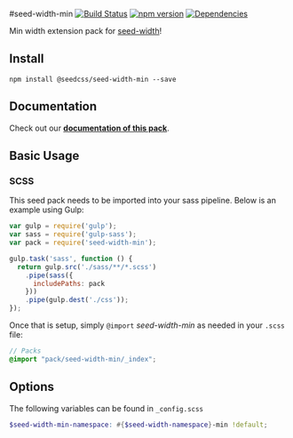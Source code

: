 #seed-width-min [![Build Status](https://travis-ci.org/helpscout/seed-width-min.svg?branch=master)](https://travis-ci.org/helpscout/seed-width-min) [![npm version](https://badge.fury.io/js/%40seedcss%2Fseed-width-min.svg)](https://badge.fury.io/js/%40seedcss%2Fseed-width-min) [![Dependencies](https://david-dm.org/helpscout/seed-width-min.svg)](https://david-dm.org/helpscout/seed-width-min)

Min width extension pack for [seed-width](https://github.com/helpscout/seed-width)!

## Install
```
npm install @seedcss/seed-width-min --save
```

## Documentation

Check out our **[documentation of this pack](http://developer.helpscout.net/seed/packs/seed-width-min/)**.


## Basic Usage

### SCSS
This seed pack needs to be imported into your sass pipeline. Below is an example using Gulp:


```javascript
var gulp = require('gulp');
var sass = require('gulp-sass');
var pack = require('seed-width-min');

gulp.task('sass', function () {
  return gulp.src('./sass/**/*.scss')
    .pipe(sass({
      includePaths: pack
    }))
    .pipe(gulp.dest('./css'));
});
```

Once that is setup, simply `@import` *seed-width-min* as needed in your `.scss` file:

```scss
// Packs
@import "pack/seed-width-min/_index";
```

## Options

The following variables can be found in `_config.scss`

```scss
$seed-width-min-namespace: #{$seed-width-namespace}-min !default;
```
